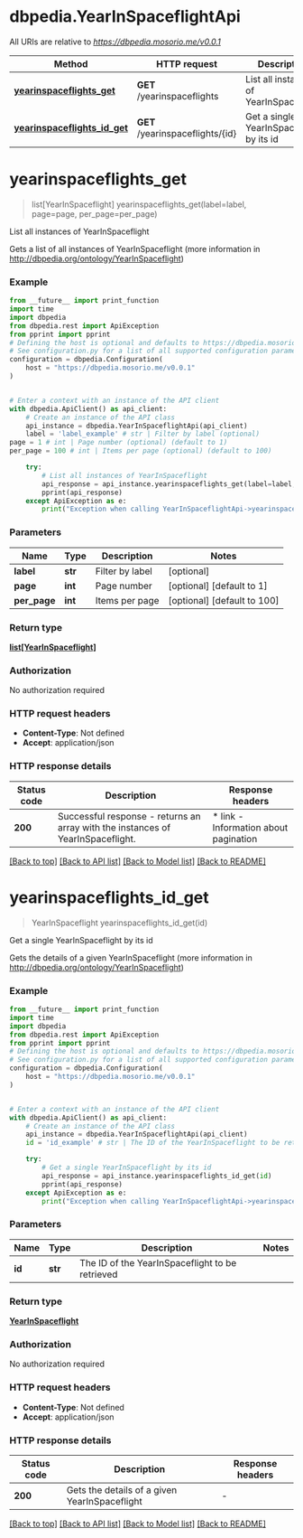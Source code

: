 # dbpedia.YearInSpaceflightApi

All URIs are relative to *https://dbpedia.mosorio.me/v0.0.1*

Method | HTTP request | Description
------------- | ------------- | -------------
[**yearinspaceflights_get**](YearInSpaceflightApi.md#yearinspaceflights_get) | **GET** /yearinspaceflights | List all instances of YearInSpaceflight
[**yearinspaceflights_id_get**](YearInSpaceflightApi.md#yearinspaceflights_id_get) | **GET** /yearinspaceflights/{id} | Get a single YearInSpaceflight by its id


# **yearinspaceflights_get**
> list[YearInSpaceflight] yearinspaceflights_get(label=label, page=page, per_page=per_page)

List all instances of YearInSpaceflight

Gets a list of all instances of YearInSpaceflight (more information in http://dbpedia.org/ontology/YearInSpaceflight)

### Example

```python
from __future__ import print_function
import time
import dbpedia
from dbpedia.rest import ApiException
from pprint import pprint
# Defining the host is optional and defaults to https://dbpedia.mosorio.me/v0.0.1
# See configuration.py for a list of all supported configuration parameters.
configuration = dbpedia.Configuration(
    host = "https://dbpedia.mosorio.me/v0.0.1"
)


# Enter a context with an instance of the API client
with dbpedia.ApiClient() as api_client:
    # Create an instance of the API class
    api_instance = dbpedia.YearInSpaceflightApi(api_client)
    label = 'label_example' # str | Filter by label (optional)
page = 1 # int | Page number (optional) (default to 1)
per_page = 100 # int | Items per page (optional) (default to 100)

    try:
        # List all instances of YearInSpaceflight
        api_response = api_instance.yearinspaceflights_get(label=label, page=page, per_page=per_page)
        pprint(api_response)
    except ApiException as e:
        print("Exception when calling YearInSpaceflightApi->yearinspaceflights_get: %s\n" % e)
```

### Parameters

Name | Type | Description  | Notes
------------- | ------------- | ------------- | -------------
 **label** | **str**| Filter by label | [optional] 
 **page** | **int**| Page number | [optional] [default to 1]
 **per_page** | **int**| Items per page | [optional] [default to 100]

### Return type

[**list[YearInSpaceflight]**](YearInSpaceflight.md)

### Authorization

No authorization required

### HTTP request headers

 - **Content-Type**: Not defined
 - **Accept**: application/json

### HTTP response details
| Status code | Description | Response headers |
|-------------|-------------|------------------|
**200** | Successful response - returns an array with the instances of YearInSpaceflight. |  * link - Information about pagination <br>  |

[[Back to top]](#) [[Back to API list]](../README.md#documentation-for-api-endpoints) [[Back to Model list]](../README.md#documentation-for-models) [[Back to README]](../README.md)

# **yearinspaceflights_id_get**
> YearInSpaceflight yearinspaceflights_id_get(id)

Get a single YearInSpaceflight by its id

Gets the details of a given YearInSpaceflight (more information in http://dbpedia.org/ontology/YearInSpaceflight)

### Example

```python
from __future__ import print_function
import time
import dbpedia
from dbpedia.rest import ApiException
from pprint import pprint
# Defining the host is optional and defaults to https://dbpedia.mosorio.me/v0.0.1
# See configuration.py for a list of all supported configuration parameters.
configuration = dbpedia.Configuration(
    host = "https://dbpedia.mosorio.me/v0.0.1"
)


# Enter a context with an instance of the API client
with dbpedia.ApiClient() as api_client:
    # Create an instance of the API class
    api_instance = dbpedia.YearInSpaceflightApi(api_client)
    id = 'id_example' # str | The ID of the YearInSpaceflight to be retrieved

    try:
        # Get a single YearInSpaceflight by its id
        api_response = api_instance.yearinspaceflights_id_get(id)
        pprint(api_response)
    except ApiException as e:
        print("Exception when calling YearInSpaceflightApi->yearinspaceflights_id_get: %s\n" % e)
```

### Parameters

Name | Type | Description  | Notes
------------- | ------------- | ------------- | -------------
 **id** | **str**| The ID of the YearInSpaceflight to be retrieved | 

### Return type

[**YearInSpaceflight**](YearInSpaceflight.md)

### Authorization

No authorization required

### HTTP request headers

 - **Content-Type**: Not defined
 - **Accept**: application/json

### HTTP response details
| Status code | Description | Response headers |
|-------------|-------------|------------------|
**200** | Gets the details of a given YearInSpaceflight |  -  |

[[Back to top]](#) [[Back to API list]](../README.md#documentation-for-api-endpoints) [[Back to Model list]](../README.md#documentation-for-models) [[Back to README]](../README.md)

